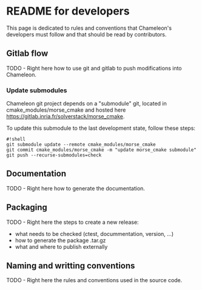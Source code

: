 README for developers
====================

This page is dedicated to rules and conventions that Chameleon's
developers must follow and that should be read by contributors.

Gitlab flow
---------------------

TODO - Right here how to use git and gitlab to push modifications into
Chameleon.

### Update submodules

Chameleon git project depends on a "submodule" git, located in
cmake_modules/morse_cmake and hosted here
https://gitlab.inria.fr/solverstack/morse_cmake.

To update this submodule to the last development state, follow these
steps:

```
#!shell
git submodule update --remote cmake_modules/morse_cmake
git commit cmake_modules/morse_cmake -m "update morse_cmake submodule"
git push --recurse-submodules=check
```

Documentation
---------------------

TODO - Right here how to generate the documentation.

Packaging
---------------------

TODO - Right here the steps to create a new release:
 - what needs to be checked (ctest, docummentation, version, ...)
 - how to generate the package .tar.gz
 - what and where to publish externally

Naming and writting conventions
---------------------

TODO - Right here the rules and conventions used in the source code.